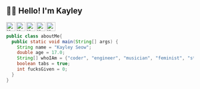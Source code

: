 ## 👋🏻 Hello! I'm Kayley 
<!--
**kayleyseow/kayleyseow** is a ✨ _special_ ✨ repository because its `README.md` (this file) appears on your GitHub profile.

Here are some ideas to get you started:

- 🔭 I’m currently working on ...
- 🌱 I’m currently learning ...
- 👯 I’m looking to collaborate on ...
- 🤔 I’m looking for help with ...
- 💬 Ask me about ...
- 📫 How to reach me: ...
- 😄 Pronouns: ...
- ⚡ Fun fact: ...
-->

<a href="https://github.com/kayleyseow">
<img align="left" alt="Kayley Seow Github" width="24px" src="https://cdn.jsdelivr.net/npm/simple-icons@3.2.0/icons/github.svg" />
</a>
<a href="https://www.linkedin.com/in/kayleyseow/">
<img align="left" alt="Kayley Seow LinkedIN" width="24px" src="https://cdn.jsdelivr.net/npm/simple-icons@v3/icons/linkedin.svg" />
</a>
<a href="https://repl.it/@kayleyseow">
<img align="left" alt="Kayley Seow repl.it" width="24px" src="https://cdn.jsdelivr.net/npm/simple-icons@3.2.0/icons/repl-dot-it.svg" />
</a>
<a href="https://devpost.com/kayleyseow">
<img align="left" alt="Kayley Seow Devpost" width="24px" src="http://nealrs.github.io/devpost-follow-button/icon/devpost-512.png" />
</a>
<a href="https://www.kaggle.com/kayley">
<img align="left" alt="Kayley Seow Kaggle" width="24px" src="https://cdn.jsdelivr.net/npm/simple-icons@3.2.0/icons/kaggle.svg" />
</a>  

<br>

```java  
public class aboutMe{  
  public static void main(String[] args) {  
    String name = "Kayley Seow";
    double age = 17.0;
    String[] whoIAm = {"coder", "engineer", "musician", "feminist", "student"};
    boolean tabs = true;
    int fucksGiven = 0;
  }  
}  
```  
